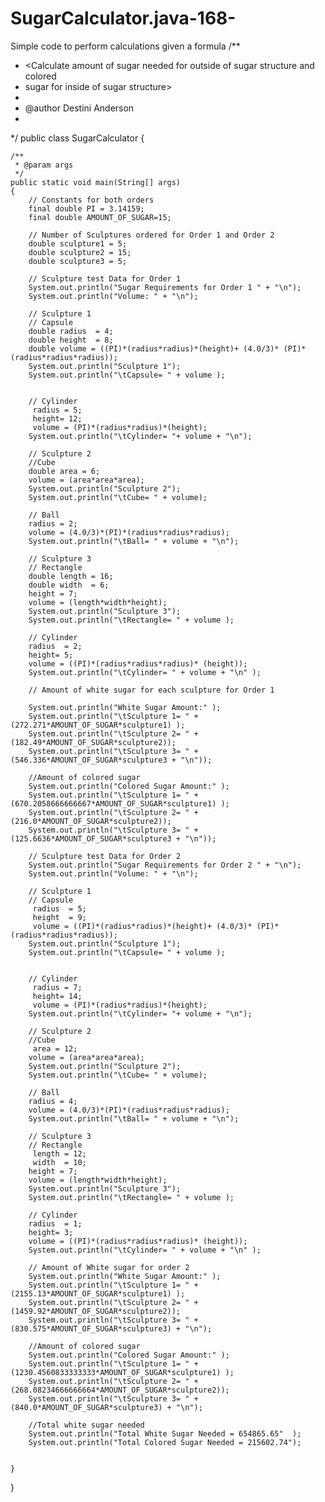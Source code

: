 # SugarCalculator.java-168-
Simple code to perform calculations given a formula
/**
 * <Calculate amount of sugar needed for outside of sugar structure and colored
 * sugar for inside of sugar structure>
 *
 * @author Destini Anderson
 *
 */
public class SugarCalculator
{

	/**
	 * @param args
	 */
	public static void main(String[] args)
	{ 
		// Constants for both orders
		final double PI = 3.14159;
		final double AMOUNT_OF_SUGAR=15;
		
		// Number of Sculptures ordered for Order 1 and Order 2
		double sculpture1 = 5;
		double sculpture2 = 15;
		double sculpture3 = 5;
		
		// Sculpture test Data for Order 1
		System.out.println("Sugar Requirements for Order 1 " + "\n");
		System.out.println("Volume: " + "\n");
		
		// Sculpture 1 
		// Capsule
		double radius  = 4;
		double height  = 8;
		double volume = ((PI)*(radius*radius)*(height)+ (4.0/3)* (PI)*(radius*radius*radius));
		System.out.println("Sculpture 1");
		System.out.println("\tCapsule= " + volume );
		
		
		// Cylinder
		 radius = 5;
		 height= 12;
		 volume = (PI)*(radius*radius)*(height);
		System.out.println("\tCylinder= "+ volume + "\n");
		
		// Sculpture 2 
		//Cube
		double area = 6;
		volume = (area*area*area);
		System.out.println("Sculpture 2");
		System.out.println("\tCube= " + volume);
		
		// Ball
		radius = 2;
		volume = (4.0/3)*(PI)*(radius*radius*radius);
		System.out.println("\tBall= " + volume + "\n");
				
		// Sculpture 3
		// Rectangle
		double length = 16;
		double width  = 6;
		height = 7;
		volume = (length*width*height);
		System.out.println("Sculpture 3");
		System.out.println("\tRectangle= " + volume );
		
		// Cylinder
		radius  = 2;
		height= 5;
		volume = ((PI)*(radius*radius*radius)* (height));
		System.out.println("\tCylinder= " + volume + "\n" );
		
		// Amount of white sugar for each sculpture for Order 1
	
		System.out.println("White Sugar Amount:" );
		System.out.println("\tSculpture 1= " + (272.271*AMOUNT_OF_SUGAR*sculpture1) );
		System.out.println("\tSculpture 2= " + (182.49*AMOUNT_OF_SUGAR*sculpture2));
		System.out.println("\tSculpture 3= " + (546.336*AMOUNT_OF_SUGAR*sculpture3 + "\n"));
		
		//Amount of colored sugar
		System.out.println("Colored Sugar Amount:" );
		System.out.println("\tSculpture 1= " + (670.2058666666667*AMOUNT_OF_SUGAR*sculpture1) );
		System.out.println("\tSculpture 2= " + (216.0*AMOUNT_OF_SUGAR*sculpture2));
		System.out.println("\tSculpture 3= " + (125.6636*AMOUNT_OF_SUGAR*sculpture3 + "\n"));
		
		// Sculpture test Data for Order 2
		System.out.println("Sugar Requirements for Order 2 " + "\n");
		System.out.println("Volume: " + "\n");
		
		// Sculpture 1 
		// Capsule
		 radius  = 5;
		 height  = 9;
		 volume = ((PI)*(radius*radius)*(height)+ (4.0/3)* (PI)*(radius*radius*radius));
		System.out.println("Sculpture 1");
		System.out.println("\tCapsule= " + volume );
		
		
		// Cylinder
		 radius = 7;
		 height= 14;
		 volume = (PI)*(radius*radius)*(height);
		System.out.println("\tCylinder= "+ volume + "\n");
		
		// Sculpture 2 
		//Cube
		 area = 12;
		volume = (area*area*area);
		System.out.println("Sculpture 2");
		System.out.println("\tCube= " + volume);
		
		// Ball
		radius = 4;
		volume = (4.0/3)*(PI)*(radius*radius*radius);
		System.out.println("\tBall= " + volume + "\n");
				
		// Sculpture 3
		// Rectangle
		 length = 12;
		 width  = 10;
		height = 7;
		volume = (length*width*height);
		System.out.println("Sculpture 3");
		System.out.println("\tRectangle= " + volume );
		
		// Cylinder
		radius  = 1;
		height= 3;
		volume = ((PI)*(radius*radius*radius)* (height));
		System.out.println("\tCylinder= " + volume + "\n" );
		
		// Amount of White sugar for order 2
		System.out.println("White Sugar Amount:" );
		System.out.println("\tSculpture 1= " + (2155.13*AMOUNT_OF_SUGAR*sculpture1) );
		System.out.println("\tSculpture 2= " + (1459.92*AMOUNT_OF_SUGAR*sculpture2));
		System.out.println("\tSculpture 3= " + (830.575*AMOUNT_OF_SUGAR*sculpture3) + "\n");
		
		//Amount of colored sugar
		System.out.println("Colored Sugar Amount:" );
		System.out.println("\tSculpture 1= " + (1230.4560833333333*AMOUNT_OF_SUGAR*sculpture1) );
		System.out.println("\tSculpture 2= " + (268.08234666666664*AMOUNT_OF_SUGAR*sculpture2));
		System.out.println("\tSculpture 3= " + (840.0*AMOUNT_OF_SUGAR*sculpture3) + "\n");
		
		//Total white sugar needed
		System.out.println("Total White Sugar Needed = 654865.65"  );
		System.out.println("Total Colored Sugar Needed = 215602.74");
		
		
	}
}
